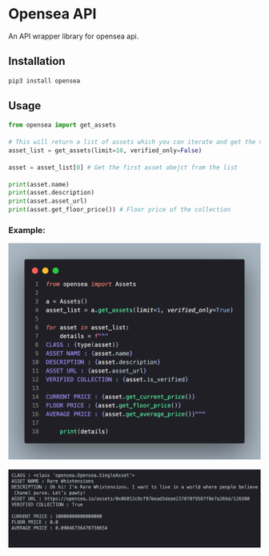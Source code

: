 # Opensea API

An API wrapper library for opensea api.

## Installation

```bash
pip3 install opensea
```

## Usage

```python
from opensea import get_assets

# This will return a list of assets which you can iterate and get the needed data
asset_list = get_assets(limit=10, verified_only=False)

asset = asset_list[0] # Get the first asset obejct from the list

print(asset.name)
print(asset.description)
print(asset.asset_url)
print(asset.get_floor_price()) # Floor price of the collection
```

### Example: 
<p align="center">
<img src="images/sample_code.png" alt="sample code" width="600px">
<br></br>
<img src="images/output.png" alt="output" width="600px">
</p>
